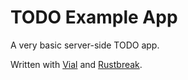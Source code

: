 # TODO Example App

A very basic server-side TODO app.

Written with [Vial](https://vial.sh) and
[Rustbreak](https://github.com/TheNeikos/rustbreak).
